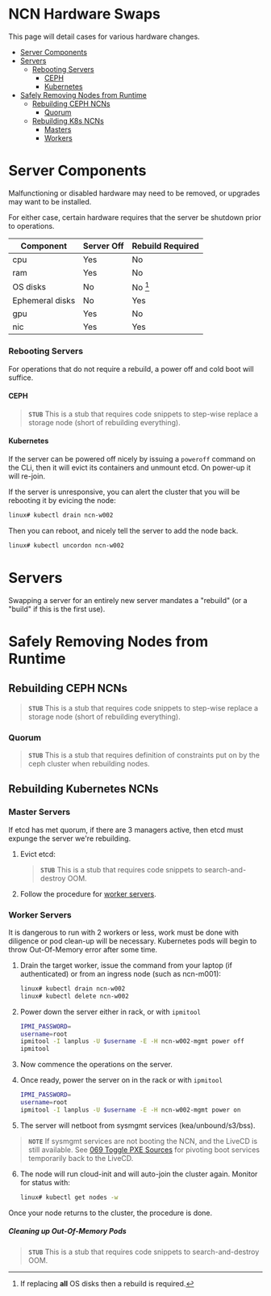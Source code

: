 # NCN Hardware Swaps

This page will detail cases for various hardware changes.

- [Server Components](#server-components)
- [Servers](#servers)
    - [Rebooting Servers](#rebooting-servers)
        - [CEPH](#ceph)
        - [Kubernetes](#kubernetes)
- [Safely Removing Nodes from Runtime](#safely-removing-nodes-from-runtime)
    - [Rebuilding CEPH NCNs](#rebuilding-ceph-ncns)
        - [Quorum](#quorum)
    - [Rebuilding K8s NCNs](#rebuilding-k8s-ncns)
        - [Masters](#master-servers)
        - [Workers](#worker-servers)


<a name='server-components'></a>
# Server Components

Malfunctioning or disabled hardware may need to be removed, or upgrades may want to be installed.

For either case, certain hardware requires that the server be shutdown prior to operations.

| Component | Server Off | Rebuild Required |
| --- | --- | --- |
| cpu | Yes | No |
| ram | Yes | No |
| OS disks | No | No [^1] |
| Ephemeral disks | No | Yes |
| gpu | Yes | No |
| nic | Yes | Yes |

[^1]: If replacing **all** OS disks then a rebuild is required.

<a name='rebooting-servers'></a>
### Rebooting Servers

For operations that do not require a rebuild, a power off and cold boot will suffice.

<a name='ceph'></a>
#### CEPH

> **`STUB`** This is a stub that requires code snippets to step-wise replace a storage node (short of rebuilding everything).

<a name='kubernetes'></a>
#### Kubernetes

If the server can be powered off nicely by issuing a `poweroff` command on the CLi, then it will evict its containers
and unmount etcd. On power-up it will re-join.

If the server is unresponsive, you can alert the cluster that you will be rebooting it by evicing the node:
```bash
linux# kubectl drain ncn-w002
```

Then you can reboot, and nicely tell the server to add the node back.
```bash
linux# kubectl uncordon ncn-w002
```

<a name='servers'></a>
# Servers

Swapping a server for an entirely new server mandates a "rebuild" (or a "build" if this is the first use).

<a name='safely-removing-nodes-from-runtime'></a>
# Safely Removing Nodes from Runtime

<a name='rebuilding-ceph-ncns'></a>
## Rebuilding CEPH NCNs

> **`STUB`** This is a stub that requires code snippets to step-wise replace a storage node (short of rebuilding everything).

<a name='quorum'></a>
### Quorum

> **`STUB`** This is a stub that requires definition of constraints put on by the ceph cluster when rebuilding nodes.


<a name='rebuilding-k8s-ncns'></a>
## Rebuilding Kubernetes NCNs

<a name='master-servers'></a>
### Master Servers

If etcd has met quorum, if there are 3 managers active, then etcd must expunge the server we're rebuilding.

1. Evict etcd:
    > **`STUB`** This is a stub that requires code snippets to search-and-destroy OOM.
2. Follow the procedure for [worker servers](#worker-servers).


<a name='worker-servers'></a>
### Worker Servers

It is dangerous to run with 2 workers or less, work must be done with diligence or pod clean-up will be necessary. Kubernetes pods will begin to throw Out-Of-Memory error after some time.

1. Drain the target worker, issue the command from your laptop (if authenticated) or from an ingress node (such as ncn-m001):
    ```bash
    linux# kubectl drain ncn-w002
    linux# kubectl delete ncn-w002
    ```

2. Power down the server either in rack, or with `ipmitool`
    ```bash
    IPMI_PASSWORD=
    username=root
    ipmitool -I lanplus -U $username -E -H ncn-w002-mgmt power off
    ipmitool 
    ```
3. Now commence the operations on the server.

4. Once ready, power the server on in the rack or with `ipmitool`
    ```bash
    IPMI_PASSWORD=
    username=root
    ipmitool -I lanplus -U $username -E -H ncn-w002-mgmt power on
    ```
5. The server will netboot from sysmgmt services (kea/unbound/s3/bss).

> **`NOTE`** If sysmgmt services are not booting the NCN, and the LiveCD is still available. See [069 Toggle PXE Sources](./069-TOGGLE-PXE-SOURCES.md) for pivoting boot services temporarily back to the LiveCD.

6. The node will run cloud-init and will auto-join the cluster again. Monitor for status with:
    ```bash
    linux# kubectl get nodes -w 
    ```

Once your node returns to the cluster, the procedure is done.

<a name='cleaning-up-out-of-memory-pods'></a>
##### Cleaning up Out-Of-Memory Pods

> **`STUB`** This is a stub that requires code snippets to search-and-destroy OOM.
